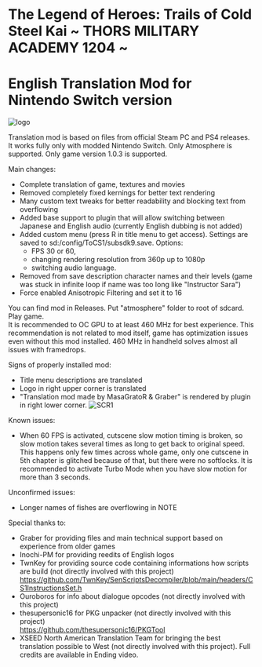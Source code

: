# The Legend of Heroes: Trails of Cold Steel Kai ~ THORS MILITARY ACADEMY 1204 ~
# English Translation Mod for Nintendo Switch version

![logo](https://i.imgur.com/v8q3LSI.png)

Translation mod is based on files from official Steam PC and PS4 releases. 
It works fully only with modded Nintendo Switch. Only Atmosphere is supported.
Only game version 1.0.3 is supported.

Main changes:
- Complete translation of game, textures and movies
- Removed completely fixed kernings for better text rendering
- Many custom text tweaks for better readability and blocking text from overflowing
- Added base support to plugin that will allow switching between Japanese and English audio (currently English dubbing is not added)
- Added custom menu (press R in title menu to get access). Settings are saved to sd:/config/ToCS1/subsdk9.save. Options:
  - FPS 30 or 60, 
  - changing rendering resolution from 360p up to 1080p
  - switching audio language. 
- Removed from save description character names and their levels (game was stuck in infinite loop if name was too long like "Instructor Sara")
- Force enabled Anisotropic Filtering and set it to 16

You can find mod in Releases. Put "atmosphere" folder to root of sdcard. Play game.</br>
It is recommended to OC GPU to at least 460 MHz for best experience. This recommendation is not related to mod itself, game has optimization issues even without this mod installed. 460 MHz in handheld solves almost all issues with framedrops.

Signs of properly installed mod:
- Title menu descriptions are translated
- Logo in right upper corner is translated
- "Translation mod made by MasaGratoR & Graber" is rendered by plugin in right lower corner.
![SCR1](https://i.imgur.com/v4o1Epc.jpg)

Known issues:
- When 60 FPS is activated, cutscene slow motion timing is broken, so slow motion takes several times as long to get back to original speed. This happens only few times across whole game, only one cutscene in 5th chapter is glitched because of that, but there were no softlocks. It is recommended to activate Turbo Mode when you have slow motion for more than 3 seconds.

Unconfirmed issues:
- Longer names of fishes are overflowing in NOTE

Special thanks to:
- Graber for providing files and main technical support based on experience from older games
- Inochi-PM for providing reedits of English logos
- TwnKey for providing source code containing informations how scripts are build (not directly involved with this project) </br>
 https://github.com/TwnKey/SenScriptsDecompiler/blob/main/headers/CS1InstructionsSet.h
- Ouroboros for info about dialogue opcodes (not directly involved with this project)
- thesupersonic16 for PKG unpacker (not directly involved with this project)</br>
 https://github.com/thesupersonic16/PKGTool
- XSEED North American Translation Team for bringing the best translation possible to West (not directly involved with this project). Full credits are available in Ending video. 

